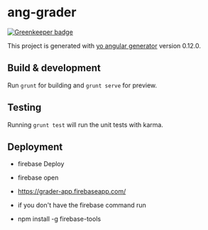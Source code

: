 # ang-grader

[![Greenkeeper badge](https://badges.greenkeeper.io/benhalverson/AngGrader.svg)](https://greenkeeper.io/)

This project is generated with [yo angular generator](https://github.com/yeoman/generator-angular)
version 0.12.0.

## Build & development

Run `grunt` for building and `grunt serve` for preview.

## Testing

Running `grunt test` will run the unit tests with karma.

## Deployment
* firebase Deploy
* firebase open
* https://grader-app.firebaseapp.com/

* if you don't have the firebase command run
* npm install -g firebase-tools
